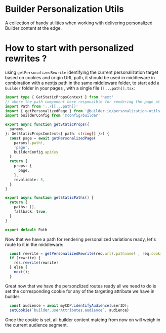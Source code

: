 # Builder Personalization Utils
A collection of handy utilities when working with delivering personalized Builder content at the edge.

# How to start with personalized rewrites ? 

using `getPersonalizedRewrite` identifying the current personalization target based on cookies and origin URL path, it should be used in middleware in combination with a nextjs path in the same middleware folder, to start add a `builder` folder in your pages , with a single file `[[...path]].tsx`:

```ts
import type { GetStaticPropsContext } from 'next'
// where the path component here responsible for rendering the page at the original Url
import Path from '../[[...path]]'
import { getPersonalizedPage } from '@builder.io/personalization-utils'
import builderConfig from '@config/builder'

export async function getStaticProps({
  params,
}: GetStaticPropsContext<{ path: string[] }>) {
  const page = await getPersonalizedPage(
    params?.path!,
    'page',
    builderConfig.apiKey
  )
  return {
    props: {
      page,
    },
    revalidate: 5,
  }
}

export async function getStaticPaths() {
  return {
    paths: [],
    fallback: true,
  }
}

export default Path
```
Now that we have a path for rendering personalized variations ready, let's route to it in the middleware:
```ts
  const rewrite = getPersonalizedRewrite(req.url?.pathname! , req.cookies)
  if (rewrite) {
    res.rewrite(rewrite)
  } else {
    next();
  }

```

Great now that we have the personzlized routes ready all we need to do is set the corresponding cookie for any of the targeting attribute we have in builder:
```ts
  const audience = await myCDP.identifyAudience(userID);
  setCookie(`builder.userAttributes.audience`, audience)
```
Once the cookie is set, all builder content matcing from now on will weigh in the current audience segment.




